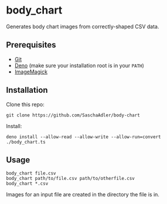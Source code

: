# body_chart

Generates body chart images from correctly-shaped CSV data.

## Prerequisites

- [Git](https://git-scm.com/)
- [Deno](https://deno.land/) (make sure your installation root is in your
  `PATH`)
- [ImageMagick](https://imagemagick.org/script/index.php)

## Installation

Clone this repo:

    git clone https://github.com/SaschaAdler/body-chart

Install:

    deno install --allow-read --allow-write --allow-run=convert ./body_chart.ts

## Usage

    body_chart file.csv
    body_chart path/to/file.csv path/to/otherfile.csv
    body_chart *.csv

Images for an input file are created in the directory the file is in.

